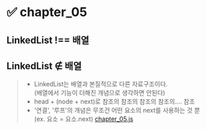  # ✅ chapter_05
## LinkedList !== 배열
## LinkedList ∉ 배열
> * LinkedList는 배열과 본질적으로 다른 자료구조이다.<br>
> (배열에서 기능이 더해진 개념으로 생각하면 안된다)
> * head + (node + next)로 참조의 참조의 참조의 참조의.... 참조
> * '연결', '루프'의 개념은 무조건 어떤 요소의 next를 사용하는 것 뿐<br>
> (ex. 요소 = 요소.next)
> [chapter_05.js](https://github.com/zxczoxc125/Learning-JavaScript-Data-Structures-and-Algorithms/blob/zxczoxc125/chapter_05/chapter_05.js)
